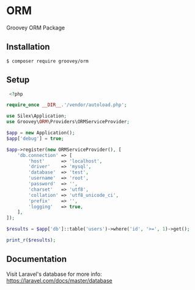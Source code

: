 # ORM

Groovey ORM Package

## Installation

    $ composer require groovey/orm

## Setup

```php
 <?php

require_once __DIR__.'/vendor/autoload.php';

use Silex\Application;
use Groovey\ORM\Providers\ORMServiceProvider;

$app = new Application();
$app['debug'] = true;

$app->register(new ORMServiceProvider(), [
    'db.connection' => [
        'host'      => 'localhost',
        'driver'    => 'mysql',
        'database'  => 'test',
        'username'  => 'root',
        'password'  => '',
        'charset'   => 'utf8',
        'collation' => 'utf8_unicode_ci',
        'prefix'    => '',
        'logging'   => true,
    ],
]);

$results = $app['db']::table('users')->where('id', '>=', 1)->get();

print_r($results);
```

## Documentation

Visit Laravel's database for more info:
https://laravel.com/docs/master/database
